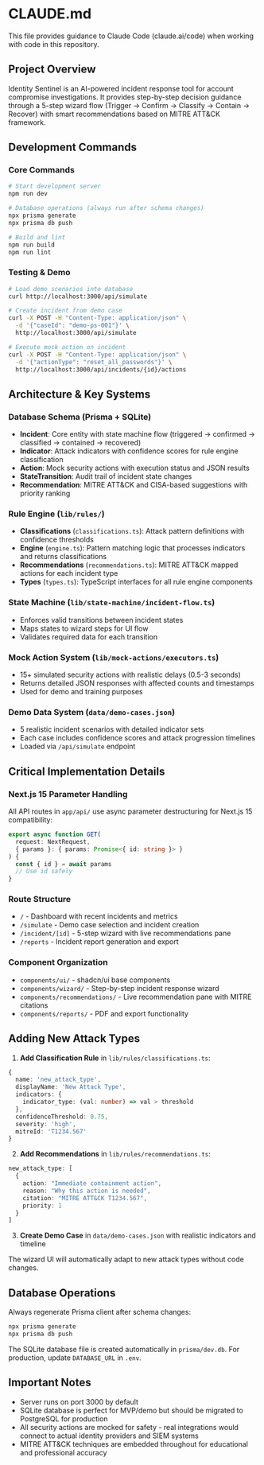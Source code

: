 # CLAUDE.md

This file provides guidance to Claude Code (claude.ai/code) when working with code in this repository.

## Project Overview

Identity Sentinel is an AI-powered incident response tool for account compromise investigations. It provides step-by-step decision guidance through a 5-step wizard flow (Trigger → Confirm → Classify → Contain → Recover) with smart recommendations based on MITRE ATT&CK framework.

## Development Commands

### Core Commands
```bash
# Start development server
npm run dev

# Database operations (always run after schema changes)
npx prisma generate
npx prisma db push

# Build and lint
npm run build
npm run lint
```

### Testing & Demo
```bash
# Load demo scenarios into database
curl http://localhost:3000/api/simulate

# Create incident from demo case
curl -X POST -H "Content-Type: application/json" \
  -d '{"caseId": "demo-ps-001"}' \
  http://localhost:3000/api/simulate

# Execute mock action on incident
curl -X POST -H "Content-Type: application/json" \
  -d '{"actionType": "reset_all_passwords"}' \
  http://localhost:3000/api/incidents/{id}/actions
```

## Architecture & Key Systems

### Database Schema (Prisma + SQLite)
- **Incident**: Core entity with state machine flow (triggered → confirmed → classified → contained → recovered)
- **Indicator**: Attack indicators with confidence scores for rule engine classification
- **Action**: Mock security actions with execution status and JSON results
- **StateTransition**: Audit trail of incident state changes
- **Recommendation**: MITRE ATT&CK and CISA-based suggestions with priority ranking

### Rule Engine (`lib/rules/`)
- **Classifications** (`classifications.ts`): Attack pattern definitions with confidence thresholds
- **Engine** (`engine.ts`): Pattern matching logic that processes indicators and returns classifications
- **Recommendations** (`recommendations.ts`): MITRE ATT&CK mapped actions for each incident type
- **Types** (`types.ts`): TypeScript interfaces for all rule engine components

### State Machine (`lib/state-machine/incident-flow.ts`)
- Enforces valid transitions between incident states
- Maps states to wizard steps for UI flow
- Validates required data for each transition

### Mock Action System (`lib/mock-actions/executors.ts`)
- 15+ simulated security actions with realistic delays (0.5-3 seconds)
- Returns detailed JSON responses with affected counts and timestamps
- Used for demo and training purposes

### Demo Data System (`data/demo-cases.json`)
- 5 realistic incident scenarios with detailed indicator sets
- Each case includes confidence scores and attack progression timelines
- Loaded via `/api/simulate` endpoint

## Critical Implementation Details

### Next.js 15 Parameter Handling
All API routes in `app/api/` use async parameter destructuring for Next.js 15 compatibility:
```typescript
export async function GET(
  request: NextRequest,
  { params }: { params: Promise<{ id: string }> }
) {
  const { id } = await params
  // Use id safely
}
```

### Route Structure
- `/` - Dashboard with recent incidents and metrics
- `/simulate` - Demo case selection and incident creation
- `/incident/[id]` - 5-step wizard with live recommendations pane
- `/reports` - Incident report generation and export

### Component Organization
- `components/ui/` - shadcn/ui base components
- `components/wizard/` - Step-by-step incident response wizard
- `components/recommendations/` - Live recommendation pane with MITRE citations
- `components/reports/` - PDF and export functionality

## Adding New Attack Types

1. **Add Classification Rule** in `lib/rules/classifications.ts`:
```typescript
{
  name: 'new_attack_type',
  displayName: 'New Attack Type',
  indicators: {
    indicator_type: (val: number) => val > threshold
  },
  confidenceThreshold: 0.75,
  severity: 'high',
  mitreId: 'T1234.567'
}
```

2. **Add Recommendations** in `lib/rules/recommendations.ts`:
```typescript
new_attack_type: [
  {
    action: "Immediate containment action",
    reason: "Why this action is needed",
    citation: "MITRE ATT&CK T1234.567",
    priority: 1
  }
]
```

3. **Create Demo Case** in `data/demo-cases.json` with realistic indicators and timeline

The wizard UI will automatically adapt to new attack types without code changes.

## Database Operations

Always regenerate Prisma client after schema changes:
```bash
npx prisma generate
npx prisma db push
```

The SQLite database file is created automatically in `prisma/dev.db`. For production, update `DATABASE_URL` in `.env`.

## Important Notes

- Server runs on port 3000 by default
- SQLite database is perfect for MVP/demo but should be migrated to PostgreSQL for production
- All security actions are mocked for safety - real integrations would connect to actual identity providers and SIEM systems
- MITRE ATT&CK techniques are embedded throughout for educational and professional accuracy